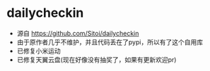 # dailycheckin
- 源自 https://github.com/Sitoi/dailycheckin
- 由于原作者几乎不维护，并且代码丢在了pypi，所以有了这个自用库
- 已修复小米运动 
- 已修复天翼云盘(现在好像没有抽奖了，如果有更新欢迎pr)
